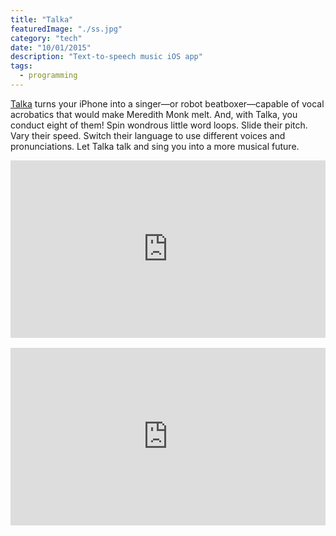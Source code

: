 ```yaml
---
title: "Talka"
featuredImage: "./ss.jpg"
category: "tech"
date: "10/01/2015"
description: "Text-to-speech music iOS app"
tags:
  - programming
---
```


<a href="https://itunes.apple.com/us/app/talka/id1046174058?mt=8">Talka</a> turns your iPhone into a singer&mdash;or robot beatboxer&mdash;capable of vocal acrobatics that would make Meredith Monk melt. And, with Talka, you conduct eight of them! Spin wondrous little word loops. Slide their pitch. Vary their speed. Switch their language to use different voices and pronunciations. Let Talka talk and sing you into a more musical future.

<!-- Talka was made over two weeks in October 2015 as a final project for the <a href="http://codepath.com/">Codepath</a> iOS for Designers class, where it won the award for Best iOS App. -->

<div style="position: relative; width: 100%; height: 0; padding-bottom: 56.25%;">

<iframe style="position: absolute; top: 0; left: 0; width: 100%; height: 100%;" src="https://www.youtube.com/embed/lWMDW_RzU90" frameborder="0" allowfullscreen></iframe>
</div>
<br/>
<div style="position: relative; width: 100%; height: 0; padding-bottom: 56.25%;">
<iframe style="position: absolute; top: 0; left: 0; width: 100%; height: 100%;" src="https://www.youtube.com/embed/lhJFkRuibjg" frameborder="0" allowfullscreen></iframe>
</div>
<!-- <iframe width="560" height="315" src="https://www.youtube.com/embed/lWMDW_RzU90" frameborder="0" allow="autoplay; encrypted-media" allowfullscreen></iframe> -->
<!-- <iframe width="560" height="315" src="https://www.youtube.com/embed/lhJFkRuibjg" frameborder="0" allow="autoplay; encrypted-media" allowfullscreen></iframe> -->
<!-- <iframe width="560" height="315" src="https://www.youtube.com/embed/lWMDW_RzU90" frameborder="0" allow="autoplay; encrypted-media" allowfullscreen></iframe> -->
